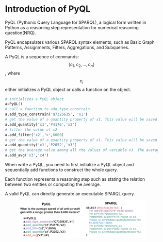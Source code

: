 # Introduction of PyQL

PyQL (Pythonic Query Language for SPARQL), a logical form written in Python as a reasoning step representation for numerical reasoning question(NRQ).

PyQL encapsulates various SPARQL syntax elements, such as Basic Graph Patterns, Assignments, Filters, Aggregations, and Subqueries.

A PyQL is a sequence of commands: $$\{c_{1},c_{2}, ..., c_{n}\}$$, where $$c_{i}$$ either initializes a PyQL object or calls a function on the object.&#x20;

```python
# initializes a PyQL object
a=PyQL() 
# call a function to add type constrain 
a.add_type_constrain('Q7325635', 'x1')
# get the value of a quantity property of x1. This value will be saved in x2.
a.add_quantity('x1','P4176','x2')
# filter the value of x2
a.add_filter('x2','>',6000)
# get the value of a quantity property of x1. This value will be saved in x3.
a.add_quantity('x1','P2052','x3')
# get the average value among all the values of variable x3. The average value will be saved in x4.
a.add_avg('x3','x4')
```

When write a PyQL, you need to first initialize a PyQL object and sequentially add functions to construct the whole query.

Each function represents a reasoning step such as stating the relation between two entities or computing the average.

A valid PyQL can directly generate an executable SPARQL query.

<figure><img src=".gitbook/assets/微信图片_20231124174307.png" alt=""><figcaption></figcaption></figure>
